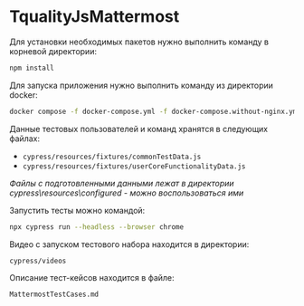 ﻿# TqualityJsMattermost

Для установки необходимых пакетов нужно выполнить команду в корневой директории:
```bash
npm install
```

Для запуска приложения нужно выполнить команду из директории docker:
```bash
docker compose -f docker-compose.yml -f docker-compose.without-nginx.yml up -d
```

Данные тестовых пользователей и команд хранятся в следующих файлах:

- `cypress/resources/fixtures/commonTestData.js`
- `cypress/resources/fixtures/userCoreFunctionalityData.js`

*Файлы с подготовленными данными лежат в директории cypress\resources\configured - можно воспользоваться ими*

Запустить тесты можно командой:

```bash
npx cypress run --headless --browser chrome
```

Видео с запуском тестового набора находится в директории:

```plaintext
cypress/videos
```

Описание тест-кейсов находится в файле:

```plaintext
MattermostTestCases.md
```
